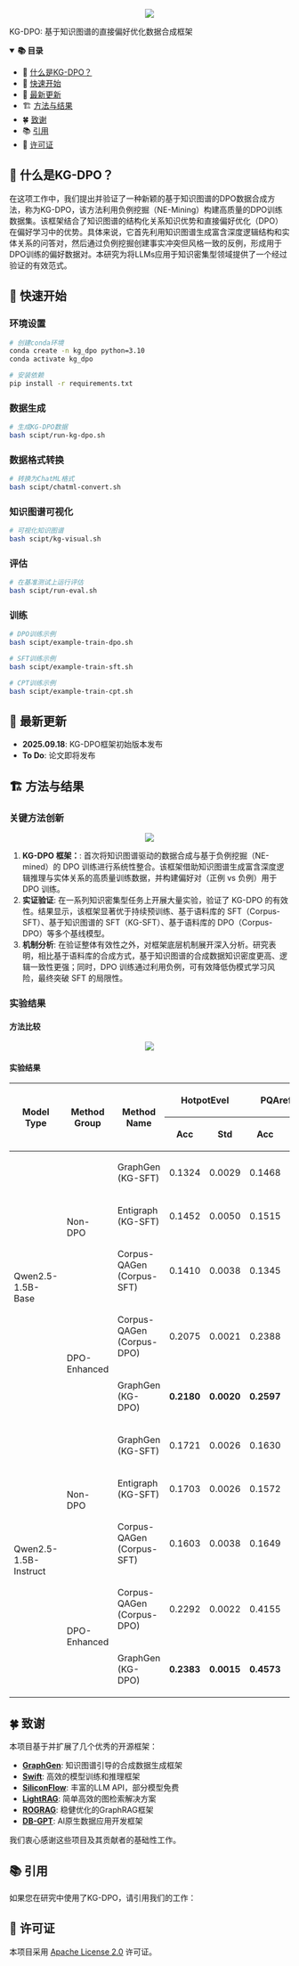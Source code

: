 <p align="center">
  <img src="./assets/kg-dpo.png"/>
</p>


<!-- icon -->

<!-- [![stars](https://img.shields.io/github/stars/open-sciencelab/KG-DPO.svg)](https://github.com/open-sciencelab/KG-DPO)
[![forks](https://img.shields.io/github/forks/open-sciencelab/KG-DPO.svg)](https://github.com/open-sciencelab/KG-DPO)
[![open issues](https://img.shields.io/github/issues-raw/open-sciencelab/KG-DPO)](https://github.com/open-sciencelab/KG-DPO/issues)
[![issue resolution](https://img.shields.io/github/issues-closed-raw/open-sciencelab/KG-DPO)](https://github.com/open-sciencelab/KG-DPO/issues)
[![documentation](https://img.shields.io/badge/docs-latest-blue)](https://kg-dpo-cookbook.readthedocs.io/en/latest/)
[![wechat](https://img.shields.io/badge/wechat-brightgreen?logo=wechat&logoColor=white)](https://cdn.vansin.top/internlm/dou.jpg)
[![arXiv](https://img.shields.io/badge/Paper-arXiv-white)](https://arxiv.org/abs/2505.20416)
[![Hugging Face](https://img.shields.io/badge/Paper-on%20HF-white?logo=huggingface&logoColor=yellow)](https://huggingface.co/papers/2505.20416) -->
KG-DPO: 基于知识图谱的直接偏好优化数据合成框架

<details open>
<summary><b>📚 目录</b></summary>

- 📝 [什么是KG-DPO？](#-什么是kg-dpo)
- 🚀 [快速开始](#-快速开始)
- 📌 [最新更新](#-最新更新)
- 🏗️ [方法与结果](#-方法与结果)
- 🍀 [致谢](#-致谢)
- 📚 [引用](#-引用)
- 📜 [许可证](#-许可证)

</details>

## 📝 什么是KG-DPO？

在这项工作中，我们提出并验证了一种新颖的基于知识图谱的DPO数据合成方法，称为KG-DPO，该方法利用负例挖掘（NE-Mining）构建高质量的DPO训练数据集。该框架结合了知识图谱的结构化关系知识优势和直接偏好优化（DPO）在偏好学习中的优势。具体来说，它首先利用知识图谱生成富含深度逻辑结构和实体关系的问答对，然后通过负例挖掘创建事实冲突但风格一致的反例，形成用于DPO训练的偏好数据对。本研究为将LLMs应用于知识密集型领域提供了一个经过验证的有效范式。

## 🚀 快速开始

### 环境设置

```bash
# 创建conda环境
conda create -n kg_dpo python=3.10
conda activate kg_dpo

# 安装依赖
pip install -r requirements.txt
```

### 数据生成

```bash
# 生成KG-DPO数据
bash scipt/run-kg-dpo.sh
```

### 数据格式转换

```bash
# 转换为ChatML格式
bash scipt/chatml-convert.sh
```

### 知识图谱可视化

```bash
# 可视化知识图谱
bash scipt/kg-visual.sh
```

### 评估

```bash
# 在基准测试上运行评估
bash scipt/run-eval.sh
```

### 训练

```bash
# DPO训练示例
bash scipt/example-train-dpo.sh

# SFT训练示例  
bash scipt/example-train-sft.sh

# CPT训练示例
bash scipt/example-train-cpt.sh
```

## 📌 最新更新

- **2025.09.18**: KG-DPO框架初始版本发布
- **To Do**: 论文即将发布

## 🏗️ 方法与结果

### 关键方法创新
<p align="center">
  <img src="./assets/method.png"/>
</p>

1. **KG-DPO 框架：**: 首次将知识图谱驱动的数据合成与基于负例挖掘（NE-mined）的 DPO 训练进行系统性整合。该框架借助知识图谱生成富含深度逻辑推理与实体关系的高质量训练数据，并构建偏好对（正例 vs 负例）用于 DPO 训练。
2. **实证验证**: 在一系列知识密集型任务上开展大量实验，验证了 KG-DPO 的有效性。结果显示，该框架显著优于持续预训练、基于语料库的 SFT（Corpus-SFT）、基于知识图谱的 SFT（KG-SFT）、基于语料库的 DPO（Corpus-DPO）等多个基线模型。
3. **机制分析**: 在验证整体有效性之外，对框架底层机制展开深入分析。研究表明，相比基于语料库的合成方式，基于知识图谱的合成数据知识密度更高、逻辑一致性更强；同时，DPO 训练通过利用负例，可有效降低伪模式学习风险，最终突破 SFT 的局限性。

### 实验结果
#### 方法比较
<p align="center">
  <img src="./assets/post-train-compare.png"/>
</p>


#### 实验结果
<table><thead><tr><th rowspan="2"><p>Model Type</p></th><th rowspan="2"><p>Method Group</p></th><th rowspan="2"><p>Method Name</p></th><th colspan="2"><p>HotpotEvel</p></th><th colspan="2"><p>PQArefEvel</p></th></tr><tr><th><p>Acc</p></th><th><p>Std</p></th><th><p>Acc</p></th><th><p>Std</p></th></tr></thead><tbody><tr><td rowspan="5"><p>Qwen2.5-1.5B-Base</p></td><td rowspan="3"><p>Non-DPO</p></td><td><p>GraphGen (KG-SFT)</p></td><td><p>0.1324</p></td><td><p>0.0029</p></td><td><p>0.1468</p></td><td><p>0.0029</p></td></tr><tr><td><p>Entigraph (KG-SFT)</p></td><td><p>0.1452</p></td><td><p>0.0050</p></td><td><p>0.1515</p></td><td><p>0.0081</p></td></tr><tr><td><p>Corpus-QAGen (Corpus-SFT)</p></td><td><p>0.1410</p></td><td><p>0.0038</p></td><td><p>0.1345</p></td><td><p>0.0032</p></td></tr><tr><td rowspan="2"><p>DPO-Enhanced</p></td><td><p>Corpus-QAGen (Corpus-DPO)</p></td><td><p>0.2075</p></td><td><p>0.0021</p></td><td><p>0.2388</p></td><td><p>0.0039</p></td></tr><tr><td><p>GraphGen (KG-DPO)</p></td><td><p><strong>0.2180</strong></p></td><td><p><strong>0.0020</strong></p></td><td><p><strong>0.2597</strong></p></td><td><p><strong>0.0027</strong></p></td></tr><tr><td rowspan="5"><p>Qwen2.5-1.5B-Instruct</p></td><td rowspan="3"><p>Non-DPO</p></td><td><p>GraphGen (KG-SFT)</p></td><td><p>0.1721</p></td><td><p>0.0026</p></td><td><p>0.1630</p></td><td><p>0.0047</p></td></tr><tr><td><p>Entigraph (KG-SFT)</p></td><td><p>0.1703</p></td><td><p>0.0026</p></td><td><p>0.1572</p></td><td><p>0.0034</p></td></tr><tr><td><p>Corpus-QAGen (Corpus-SFT)</p></td><td><p>0.1603</p></td><td><p>0.0038</p></td><td><p>0.1649</p></td><td><p>0.0029</p></td></tr><tr><td rowspan="2"><p>DPO-Enhanced</p></td><td><p>Corpus-QAGen (Corpus-DPO)</p></td><td><p>0.2292</p></td><td><p>0.0022</p></td><td><p>0.4155</p></td><td><p>0.0024</p></td></tr><tr><td><p>GraphGen (KG-DPO)</p></td><td><p><strong>0.2383</strong></p></td><td><p><strong>0.0015</strong></p></td><td><p><strong>0.4573</strong></p></td><td><p><strong>0.0019</strong></p></td></tr></tbody></table>

## 🍀 致谢

本项目基于并扩展了几个优秀的开源框架：

- **[GraphGen](https://github.com/open-sciencelab/GraphGen)**: 知识图谱引导的合成数据生成框架
- **[Swift](https://github.com/modelscope/swift)**: 高效的模型训练和推理框架
- **[SiliconFlow](https://siliconflow.cn)**: 丰富的LLM API，部分模型免费
- **[LightRAG](https://github.com/HKUDS/LightRAG)**: 简单高效的图检索解决方案
- **[ROGRAG](https://github.com/tpoisonooo/ROGRAG)**: 稳健优化的GraphRAG框架
- **[DB-GPT](https://github.com/eosphoros-ai/DB-GPT)**: AI原生数据应用开发框架

我们衷心感谢这些项目及其贡献者的基础性工作。

## 📚 引用

如果您在研究中使用了KG-DPO，请引用我们的工作：

<!-- ```bibtex
@misc{chen2025kgdpoenhancingllmswithknowledgegraphs,
      title={KG-DPO: Enhancing LLMs with Knowledge Graphs and Direct Preference Optimization}, 
      author={Zihong Chen and Wanli Jiang and Jinzhe Li and Zhonghang Yuan and Huanjun Kong and Wanli Ouyang and Nanqing Dong},
      year={2025},
      eprint={2505.20416},
      archivePrefix={arXiv},
      primaryClass={cs.CL},
      url={https://arxiv.org/abs/2505.20416}, 
}
``` -->

## 📜 许可证

本项目采用 [Apache License 2.0](LICENSE) 许可证。